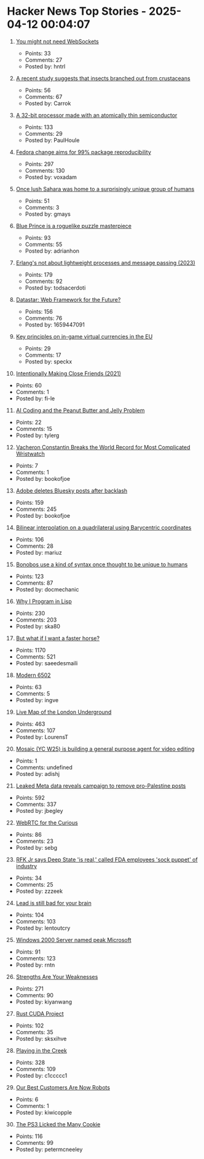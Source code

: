 # Hacker News Top Stories - 2025-04-12 00:04:07

1. [You might not need WebSockets](https://hntrl.io/posts/you-dont-need-websockets/)
   - Points: 33
   - Comments: 27
   - Posted by: hntrl

2. [A recent study suggests that insects branched out from crustaceans](https://www.smithsonianmag.com/science-nature/you-might-think-of-shrimp-as-bugs-of-the-sea-but-a-remarkable-discovery-shows-the-opposite-bugs-are-actually-shrimp-of-the-land-180986303/)
   - Points: 56
   - Comments: 67
   - Posted by: Carrok

3. [A 32-bit processor made with an atomically thin semiconductor](https://arstechnica.com/science/2025/04/researchers-build-a-risc-v-processor-using-a-2d-semiconductor/)
   - Points: 133
   - Comments: 29
   - Posted by: PaulHoule

4. [Fedora change aims for 99% package reproducibility](https://lwn.net/Articles/1014979/)
   - Points: 297
   - Comments: 130
   - Posted by: voxadam

5. [Once lush Sahara was home to a surprisingly unique group of humans](https://www.sciencealert.com/once-lush-sahara-was-home-to-a-surprisingly-unique-group-of-humans)
   - Points: 51
   - Comments: 3
   - Posted by: gmays

6. [Blue Prince is a roguelike puzzle masterpiece](https://mssv.net/2025/04/07/a-puzzle-designer-on-blue-prince-a-roguelike-puzzle-masterpiece/)
   - Points: 93
   - Comments: 55
   - Posted by: adrianhon

7. [Erlang's not about lightweight processes and message passing (2023)](https://stevana.github.io/erlangs_not_about_lightweight_processes_and_message_passing.html)
   - Points: 179
   - Comments: 92
   - Posted by: todsacerdoti

8. [Datastar: Web Framework for the Future?](https://chrismalek.me/posts/data-star-first-impressions/)
   - Points: 156
   - Comments: 76
   - Posted by: 1659447091

9. [Key principles on in-game virtual currencies in the EU](https://tiendil.org/en/posts/eu-key-principles-on-in-game-virtual-currencies)
   - Points: 29
   - Comments: 17
   - Posted by: speckx

10. [Intentionally Making Close Friends (2021)](https://www.neelnanda.io/blog/43-making-friends)
   - Points: 60
   - Comments: 1
   - Posted by: fi-le

11. [AI Coding and the Peanut Butter and Jelly Problem](https://iamcharliegraham.substack.com/p/ai-coding-and-the-peanut-butter-and)
   - Points: 22
   - Comments: 15
   - Posted by: tylerg

12. [Vacheron Constantin Breaks the World Record for Most Complicated Wristwatch](https://www.hodinkee.com/articles/introducing-vacheron-constantin-les-cabinotiers-solaria)
   - Points: 7
   - Comments: 1
   - Posted by: bookofjoe

13. [Adobe deletes Bluesky posts after backlash](https://petapixel.com/2025/04/10/adobe-deletes-bluesky-posts-after-furious-backlash/)
   - Points: 159
   - Comments: 245
   - Posted by: bookofjoe

14. [Bilinear interpolation on a quadrilateral using Barycentric coordinates](https://gpuopen.com/learn/bilinear-interpolation-quadrilateral-barycentric-coordinates/)
   - Points: 106
   - Comments: 28
   - Posted by: mariuz

15. [Bonobos use a kind of syntax once thought to be unique to humans](https://www.newscientist.com/article/2474993-bonobos-use-a-kind-of-syntax-once-thought-to-be-unique-to-humans/)
   - Points: 123
   - Comments: 87
   - Posted by: docmechanic

16. [Why I Program in Lisp](http://funcall.blogspot.com/2025/04/why-i-program-in-lisp.html)
   - Points: 230
   - Comments: 203
   - Posted by: ska80

17. [But what if I want a faster horse?](https://rakhim.exotext.com/but-what-if-i-really-want-a-faster-horse)
   - Points: 1170
   - Comments: 521
   - Posted by: saeedesmaili

18. [Modern 6502](https://www.mikekohn.net/micro/modern_6502.php)
   - Points: 63
   - Comments: 5
   - Posted by: ingve

19. [Live Map of the London Underground](https://www.londonunderground.live/)
   - Points: 463
   - Comments: 107
   - Posted by: LourensT

20. [Mosaic (YC W25) is building a general purpose agent for video editing](https://www.ycombinator.com/companies/mosaic-2/jobs/ru8Nwdq-founding-engineer)
   - Points: 1
   - Comments: undefined
   - Posted by: adishj

21. [Leaked Meta data reveals campaign to remove pro-Palestine posts](https://www.dropsitenews.com/p/leaked-data-israeli-censorship-meta)
   - Points: 592
   - Comments: 337
   - Posted by: jbegley

22. [WebRTC for the Curious](https://webrtcforthecurious.com)
   - Points: 86
   - Comments: 23
   - Posted by: sebg

23. [RFK Jr says Deep State 'is real,' called FDA employees 'sock puppet' of industry](https://www.politico.com/news/2025/04/11/rfk-jr-hhs-fda-deep-state-00286826)
   - Points: 34
   - Comments: 25
   - Posted by: zzzeek

24. [Lead is still bad for your brain](https://neurofrontiers.blog/why-lead-is-still-bad-for-your-brain/)
   - Points: 104
   - Comments: 103
   - Posted by: lentoutcry

25. [Windows 2000 Server named peak Microsoft](https://www.theregister.com/2025/04/11/windows_2000_best_microsoft/)
   - Points: 91
   - Comments: 123
   - Posted by: rntn

26. [Strengths Are Your Weaknesses](https://terriblesoftware.org/2025/03/31/your-strengths-are-your-weaknesses/)
   - Points: 271
   - Comments: 90
   - Posted by: kiyanwang

27. [Rust CUDA Project](https://github.com/Rust-GPU/Rust-CUDA)
   - Points: 102
   - Comments: 35
   - Posted by: sksxihve

28. [Playing in the Creek](https://www.hgreer.com/PlayingInTheCreek/)
   - Points: 328
   - Comments: 109
   - Posted by: c1ccccc1

29. [Our Best Customers Are Now Robots](https://fly.io/blog/fuckin-robots/)
   - Points: 6
   - Comments: 1
   - Posted by: kiwicopple

30. [The PS3 Licked the Many Cookie](https://darkcephas.github.io/ps3_failed/ps3_failed.html)
   - Points: 116
   - Comments: 99
   - Posted by: petermcneeley

